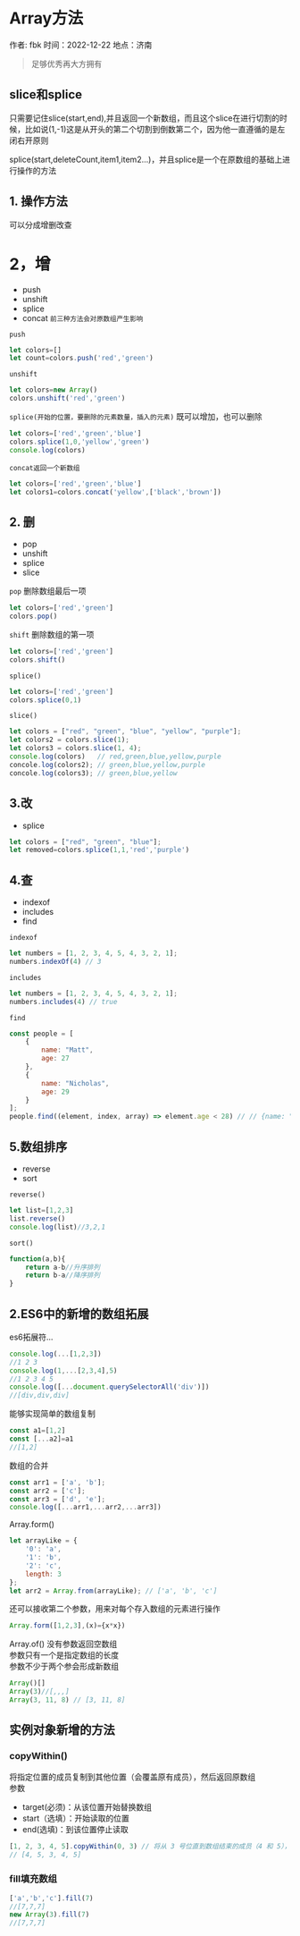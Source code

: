 # Array方法

作者: fbk
时间：2022-12-22
地点：济南
>足够优秀再大方拥有
## slice和splice
只需要记住slice(start,end),并且返回一个新数组，而且这个slice在进行切割的时候，比如说(1,-1)这是从开头的第二个切割到倒数第二个，因为他一直遵循的是左闭右开原则


splice(start,deleteCount,item1,item2...)，并且splice是一个在原数组的基础上进行操作的方法

## 1. 操作方法
可以分成增删改查
# 2，增
- push
- unshift
- splice
- concat
`前三种方法会对原数组产生影响`


`push`
```js
let colors=[]
let count=colors.push('red','green')
```

`unshift`
```js
let colors=new Array()
colors.unshift('red','green')
```

`splice(开始的位置，要删除的元素数量，插入的元素)`
既可以增加，也可以删除
```js
let colors=['red','green','blue']
colors.splice(1,0,'yellow','green')
console.log(colors)
```

`concat返回一个新数组`
```js
let colors=['red','green','blue']
let colors1=colors.concat('yellow',['black','brown'])
```
## 2. 删
- pop
- unshift
- splice
- slice

`pop`
删除数组最后一项
```js
let colors=['red','green']
colors.pop()
```

`shift`
删除数组的第一项
```js
let colors=['red','green']
colors.shift()
```

`splice()`
```js
let colors=['red','green']
colors.splice(0,1)
```

`slice()`
```js
let colors = ["red", "green", "blue", "yellow", "purple"];
let colors2 = colors.slice(1);
let colors3 = colors.slice(1, 4);
console.log(colors)   // red,green,blue,yellow,purple
concole.log(colors2); // green,blue,yellow,purple
concole.log(colors3); // green,blue,yellow
```
## 3.改
- splice
```js
let colors = ["red", "green", "blue"];
let removed=colors.splice(1,1,'red','purple')
```

## 4.查
- indexof
- includes
- find

`indexof`
```js
let numbers = [1, 2, 3, 4, 5, 4, 3, 2, 1];
numbers.indexOf(4) // 3
```

`includes`
```js
let numbers = [1, 2, 3, 4, 5, 4, 3, 2, 1];
numbers.includes(4) // true
```

`find`
```js
const people = [
    {
        name: "Matt",
        age: 27
    },
    {
        name: "Nicholas",
        age: 29
    }
];
people.find((element, index, array) => element.age < 28) // // {name: "Matt", age: 27}
```
## 5.数组排序
- reverse
- sort

`reverse()`
```js
let list=[1,2,3]
list.reverse()
console.log(list)//3,2,1
```

`sort()`
```js
function(a,b){
    return a-b//升序排列
    return b-a//降序排列
}
```
## 2.ES6中的新增的数组拓展
es6拓展符...
```js
console.log(...[1,2,3])
//1 2 3
console.log(1,...[2,3,4],5)
//1 2 3 4 5
console.log([...document.querySelectorAll('div')])
//[div,div,div]
```
能够实现简单的数组复制
```js
const a1=[1,2]
const [...a2]=a1
//[1,2]
```
数组的合并
```js
const arr1 = ['a', 'b'];
const arr2 = ['c'];
const arr3 = ['d', 'e'];
console.log([...arr1,...arr2,...arr3])
```
Array.form()
```js
let arrayLike = {
    '0': 'a',
    '1': 'b',
    '2': 'c',
    length: 3
};
let arr2 = Array.from(arrayLike); // ['a', 'b', 'c']
```
还可以接收第二个参数，用来对每个存入数组的元素进行操作
```js
Array.form([1,2,3],(x)={x*x})
```
Array.of()
没有参数返回空数组<br/>
参数只有一个是指定数组的长度<br/>
参数不少于两个参会形成新数组
```js
Array()[]
Array(3)//[,,,]
Array(3, 11, 8) // [3, 11, 8]
```
## 实例对象新增的方法
### copyWithin()
将指定位置的成员复制到其他位置（会覆盖原有成员），然后返回原数组<br/>
参数<br>
- target(必须)：从该位置开始替换数组
- start（选填）：开始读取的位置
- end(选填)：到该位置停止读取
```js
[1, 2, 3, 4, 5].copyWithin(0, 3) // 将从 3 号位直到数组结束的成员（4 和 5），复制到从 0 号位开始的位置，结果覆盖了原来的 1 和 2
// [4, 5, 3, 4, 5] 
```
### fill填充数组
```js
['a','b','c'].fill(7)
//[7,7,7]
new Array(3).fill(7)
//[7,7,7]
```
